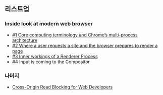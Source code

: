 ## 리스트업

### Inside look at modern web browser

- [#1 Core computing terminology and Chrome’s multi-process architecture](https://github.com/taeyoungs/Goals/tree/main/broswer/%231_Core_computing_terminology_and_Chrome%E2%80%99s_multi-process_architecture)
- [#2 Where a user requests a site and the browser prepares to render a page](https://github.com/taeyoungs/Goals/tree/main/broswer/%232_What_happens_in_navigation)
- [#3 Inner workings of a Renderer Process](https://github.com/taeyoungs/Goals/tree/main/broswer/%233_Inner_workings_of_a_Renderer_Process)
- #4 Input is coming to the Compositor

### 나머지

- [Cross-Origin Read Blocking for Web Developers](https://github.com/taeyoungs/Goals/blob/main/broswer/Cross-Origin_Read_Blocking_for_Web_Developers.md)
